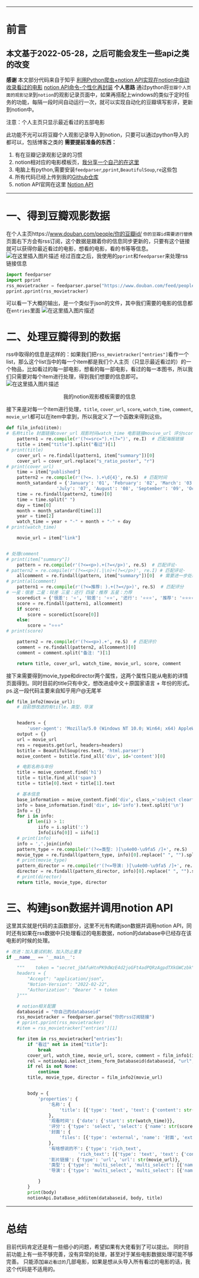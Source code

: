 

---

# 前言
本文基于2022-05-28，之后可能会发生一些api之类的改变
---
**感谢**
本文部分代码来自于知乎
[利用Python爬虫+notion API实现在notion中自动收录看过的电影](https://zhuanlan.zhihu.com/p/425067213)
[notion API命令-个性化再封装](https://zhuanlan.zhihu.com/p/395219868)
**个人思路**
通过python将`豆瓣个人页面的观影记录`到`notion`的观影记录页面中，如果再搭配上windows的类似于定时任务的功能，每隔一段时间自动运行一次，就可以实现自动化的豆瓣填写影评，更新到notion中。

注意：个人主页只显示最近看过的五部电影

此功能不光可以将豆瓣个人观影记录导入到notion，只要可以通过python导入的都可以，包括博客之类的
**需要提前准备的东西：**
1. 有在豆瓣记录观影记录的习惯
2. notion相对应的电影模板页，[我分享一个自己的在这里](https://best-tank-15d.notion.site/Movie-Tracker-1b086df62e3b4c0fb9a669daff64ba3f)
3. 电脑上有python,需要安装`feedparser`,`pprint`,`BeautifulSoup`,`re`这些包
4. 所有代码已经上传到我的[Github仓库](https://github.com/moji111/doubanMoive2Notion)
5. notion API官网在这里 [Notion API](https://developers.notion.com/)

---

# 一、得到豆瓣观影数据
在个人主页https://www.douban.com/people/你的豆瓣id/ 
`你的豆瓣id需要进行替换` 页面右下方会有rss订阅，这个数据是跟着你的信息同步更新的，只要有这个链接就可以获得你最近看过的电影，想看的电影，看的书等等信息。
![在这里插入图片描述](https://img-blog.csdnimg.cn/12577dc59f3d4c8792ee03f0c2fb69c9.png#pic_center)
经过百度之后，我使用的`pprint`和`feedparser`来处理rss链接信息
```python
import feedparser
import pprint
rss_movietracker = feedparser.parse("https://www.douban.com/feed/people/148064238/interests")
pprint.pprint(rss_movietracker)
```
可以看一下大概的输出，是一个类似于json的文件，其中我们需要的电影的信息都在`entries`里面
![在这里插入图片描述](https://img-blog.csdnimg.cn/464190ec1d814855a118fac8d809af44.png#pic_center)
# 二、处理豆瓣得到的数据
rss中取得的信息是这样的：如果我们把`rss_movietracker["entries"]`看作一个list，那么这个list当中的每一个item都是我们个人主页（只显示最近看过的）的一个物品，比如看过的每一部电影，想看的每一部电影，看过的每一本图书，所以我们只需要对每个item进行处理，得到我们想要的信息即可。
![在这里插入图片描述](https://img-blog.csdnimg.cn/68e333df50634f319c89391134182239.png#pic_center)
<center>我的notion观影模板需要的信息</center>

接下来是对每一个item进行处理，`title`, `cover_url`, `score`, `watch_time`, `comment`, `movie_url`都可以在item中拿到，所以我定义了一个函数来得到这些。
```python
def film_info1(item):
# 名称title 封面链接cover_url 观影时间watch_time 电影链接movive_url 评分score 评论 comment
    pattern1 = re.compile(r'(?<=src=").+(?=")', re.I)  # 匹配海报链接
    title = item["title"].split("看过")[1]
# print(title)
    cover_url = re.findall(pattern1, item["summary"])[0]
    cover_url = cover_url.replace("s_ratio_poster", "r")
# print(cover_url)
    time = item["published"]
    pattern2 = re.compile(r'(?<=. ).+\d{4}', re.S)  # 匹配时间
    month_satandard = {'January': '01', 'February': '02', 'March': '03', 'April': '04', 'May': '05', 'June': '06',
                   'July': '07', 'August': '08', 'September': '09', 'October': 10, 'November': '11', 'December': '12'}
    time = re.findall(pattern2, time)[0]
    time = time.split(" ")
    day = time[0]
    month = month_satandard[time[1]]
    year = time[2]
    watch_time = year + "-" + month + "-" + day
# print(watch_time)

    movie_url = item["link"]


# 处理comment
# print(item["summary"])
    pattern = re.compile(r'(?<=<p>).+(?=</p>)', re.S)  # 匹配评论·
# pattern2 = re.compile(r'(?<=<p>)(.|\n)+(?=</p>)', re.I) # 匹配评论·
    allcomment = re.findall(pattern, item["summary"])[0]  # 需要进一步处理
# print(allcomment)
    pattern1 = re.compile(r'(?<=推荐: ).+(?=</p>)', re.S)  # 匹配评分
# 一星：很差 二星：较差 三星：还行 四星：推荐 五星：力荐
    scoredict = {'很差': '⭐', '较差': '⭐⭐', '还行': '⭐⭐⭐', '推荐': '⭐⭐⭐⭐', '力荐': '⭐⭐⭐⭐⭐', }
    score = re.findall(pattern1, allcomment)
    if score:
        score = scoredict[score[0]]
    else:
        score = "⭐⭐⭐"
# print(score)

    pattern2 = re.compile(r'(?<=<p>).+', re.S)  # 匹配评价
    comment = re.findall(pattern2, allcomment)[0]
    comment = comment.split("备注: ")[1]

    return title, cover_url, watch_time, movie_url, score, comment
```
接下来需要得到movie_type和director两个属性，这两个属性只能从电影的详情页面得到。同时目前的title只有中文，想改进成中文＋原国家语言 + 年份的形式。
ps.这一段代码主要来自知乎用户@无尾羊
```python
def film_info2(movie_url):
    # 目前想改进的有title，类型，导演


    headers = {
        'user-agent': 'Mozilla/5.0 (Windows NT 10.0; Win64; x64) AppleWebKit/537.36 (KHTML, like Gecko) Chrome/101.0.4951.64 Safari/537.36 Edg/101.0.1210.53'}
    output = {}
    url = movie_url
    res = requests.get(url, headers=headers)
    bstitle = BeautifulSoup(res.text, 'html.parser')
    moive_content = bstitle.find_all('div', id='content')[0]

    # 电影名称与年份
    title = moive_content.find('h1')
    title = title.find_all('span')
    title = title[0].text + title[1].text

    # 基本信息
    base_information = moive_content.find('div', class_='subject clearfix')
    info = base_information.find('div', id='info').text.split('\n')
    Info = {}
    for i in info:
        if len(i) > 1:
            iifo = i.split(':')
            Info[iifo[0]] = iifo[1]
    # print(info)
    info = ','.join(info)
    pattern_type = re.compile(r'(?<=类型: )[\u4e00-\u9fa5 /]+', re.S)
    movie_type = re.findall(pattern_type, info)[0].replace(" ", "").split("/")
    # print(movie_type)
    pattern_director = re.compile(r'(?<=导演: )[\u4e00-\u9fa5 /]+', re.I)
    director = re.findall(pattern_director, info)[0].replace(" ", "").split("/")
    # print(director)
    return title, movie_type, director

```
# 三、构建json数据并调用notion API

这里其实就是代码的主函数部分，这里不光有构建json数据并调用notion API，同时还有如果在rss数据中只处理看过的电影数据，notion的database中已经存在该电影的时候的处理。
```python
# 改进：加入重试机制，加入防止重复
if __name__ == '__main__':

    """    token = "secret_jbAfuHtnPK9dWzE4d2joGFt4adPQRzAgpdTXkGWCzbk"
    headers = {
        "Accept": "application/json",
        "Notion-Version": "2022-02-22",
        "Authorization": "Bearer " + token
    }"""

    # notion相关配置
    databaseid = "你自己的databaseid"
    rss_movietracker = feedparser.parse("你的rss订阅链接")
    # pprint.pprint(rss_movietracker)
    #item = rss_movietracker["entries"][1]

    for item in rss_movietracker["entries"]:
        if "看过" not in item["title"]:
            break
        cover_url, watch_time, movie_url, score, comment = film_info1(item)
        rel = notionApi.select_items_form_Databaseid(databaseid, "url", movie_url)
        if rel is not None:
            continue
        title, movie_type, director = film_info2(movie_url)


        body = {
            'properties': {
                '名称': {
                    'title': [{'type': 'text', 'text': {'content': str(title)}}]
                },
                '观看时间': {'date': {'start': str(watch_time)}},
                '评分': {'type': 'select', 'select': {'name': str(score)}},
                '封面': {
                    'files': [{'type': 'external', 'name': '封面', 'external': {'url': str(cover_url)}}]
                },
                '有啥想说的不': {'type': 'rich_text',
                           'rich_text': [{'type': 'text', 'text': {'content': str(comment)}, 'plain_text': str(comment)}]},
                '影片链接': {'type': 'url', 'url': str(movie_url)},
                '类型': {'type': 'multi_select', 'multi_select': [{'name': str(itemm)} for itemm in movie_type]},
                '导演': {'type': 'multi_select', 'multi_select': [{'name': str(itemm)} for itemm in director]},

            }
        }
        print(body)
        notionApi.DataBase_additem(databaseid, body, title)

```


---

# 总结
目前代码肯定还是有一些细小的问题，希望如果有大佬看到了可以提出。
同时目前功能上有一些不够完善，没有异常的处理，甚至对于某些电影数据处理可能不够完善。
只能添加`最近看过的`几部电影，如果是想从头导入所有看过的电影的话，我这个代码是不适用的。

